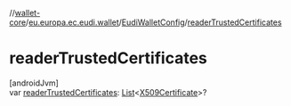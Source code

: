 //[wallet-core](../../../index.md)/[eu.europa.ec.eudi.wallet](../index.md)/[EudiWalletConfig](index.md)/[readerTrustedCertificates](reader-trusted-certificates.md)

# readerTrustedCertificates

[androidJvm]\
var [readerTrustedCertificates](reader-trusted-certificates.md): [List](https://kotlinlang.org/api/latest/jvm/stdlib/kotlin-stdlib/kotlin.collections/-list/index.html)&lt;[X509Certificate](https://developer.android.com/reference/kotlin/java/security/cert/X509Certificate.html)&gt;?
